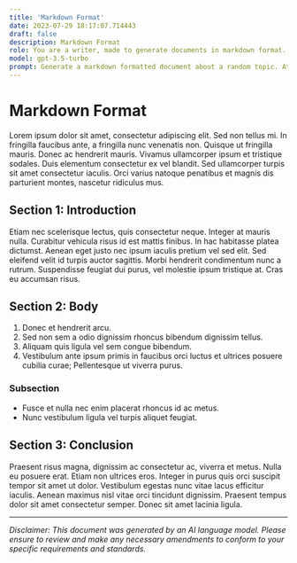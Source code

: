 ```yaml
---
title: 'Markdown Format'
date: 2023-07-29 18:17:07.714443
draft: false
description: Markdown Format
role: You are a writer, made to generate documents in markdown format. It is very important that all of the documents you generate are in valid markdown format.
model: gpt-3.5-turbo
prompt: Generate a markdown formatted document about a random topic. At the bottom, include a disclaimer explaining that the document was generated by you. The first line of the document should be the title. Make sure that the entire document is in proper markdown format, using a mix of various tags to make the document visually appealing.
---
```


# Markdown Format

Lorem ipsum dolor sit amet, consectetur adipiscing elit. Sed non tellus mi. In fringilla faucibus ante, a fringilla nunc venenatis non. Quisque ut fringilla mauris. Donec ac hendrerit mauris. Vivamus ullamcorper ipsum et tristique sodales. Duis elementum consectetur ex vel blandit. Sed ullamcorper turpis sit amet consectetur iaculis. Orci varius natoque penatibus et magnis dis parturient montes, nascetur ridiculus mus.

## Section 1: Introduction

Etiam nec scelerisque lectus, quis consectetur neque. Integer at mauris nulla. Curabitur vehicula risus id est mattis finibus. In hac habitasse platea dictumst. Aenean eget justo nec ipsum iaculis pretium vel sed elit. Sed eleifend velit id turpis auctor sagittis. Morbi hendrerit condimentum nunc a rutrum. Suspendisse feugiat dui purus, vel molestie ipsum tristique at. Cras eu accumsan risus.

## Section 2: Body

1. Donec et hendrerit arcu. 
2. Sed non sem a odio dignissim rhoncus bibendum dignissim tellus.
3. Aliquam quis ligula vel sem congue bibendum.
4. Vestibulum ante ipsum primis in faucibus orci luctus et ultrices posuere cubilia curae; Pellentesque ut viverra purus.

### Subsection

- Fusce et nulla nec enim placerat rhoncus id ac metus.
- Nunc vestibulum ligula vel turpis aliquet feugiat.

## Section 3: Conclusion

Praesent risus magna, dignissim ac consectetur ac, viverra et metus. Nulla eu posuere erat. Etiam non ultrices eros. Integer in purus quis orci suscipit tempor sit amet ut dolor. Vestibulum egestas nunc vitae lacus efficitur iaculis. Aenean maximus nisl vitae orci tincidunt dignissim. Praesent tempus dolor sit amet consectetur semper. Donec sit amet lacinia ligula.

---

*Disclaimer: This document was generated by an AI language model. Please ensure to review and make any necessary amendments to conform to your specific requirements and standards.*